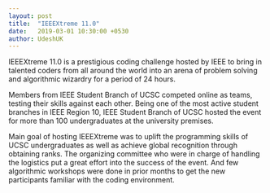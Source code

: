 ```yaml
---
layout: post
title:  "IEEEXtreme 11.0"
date:   2019-03-01 10:30:00 +0530
author: UdeshUK
---
```


IEEEXtreme 11.0 is a prestigious coding challenge hosted by IEEE to bring in talented coders from all around the world into an arena of problem solving and algorithmic wizardry for a period of 24 hours.

Members from IEEE Student Branch of UCSC competed online as teams, testing their skills against each other. Being one of the most active student branches in IEEE Region 10, IEEE Student Branch of UCSC hosted the event for more than 100 undergraduates at the university premises.

Main goal of hosting IEEEXtreme was to uplift the programming skills of UCSC undergraduates as well as achieve global recognition through obtaining ranks. The organizing committee who were in charge of handling the logistics put a great effort into the success of the event. And few algorithmic workshops were done in prior months to get the new participants familiar with the coding environment.
